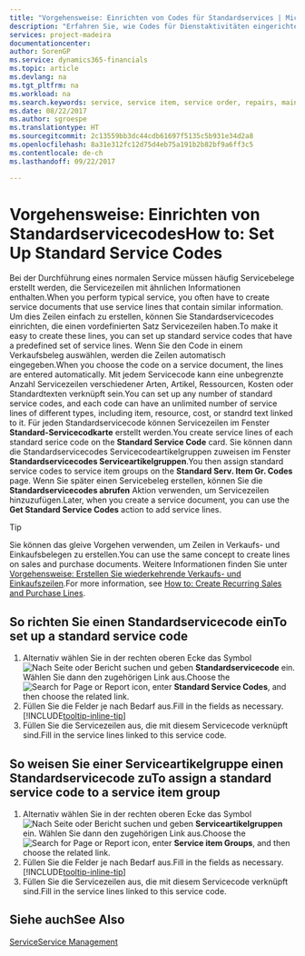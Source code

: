 ```yaml
---
title: "Vorgehensweise: Einrichten von Codes für Standardservices | Microsoft Docs"
description: "Erfahren Sie, wie Codes für Dienstaktivitäten eingerichtet werden, die Sie häufig ausführen."
services: project-madeira
documentationcenter: 
author: SorenGP
ms.service: dynamics365-financials
ms.topic: article
ms.devlang: na
ms.tgt_pltfrm: na
ms.workload: na
ms.search.keywords: service, service item, service order, repairs, maintenance
ms.date: 08/22/2017
ms.author: sgroespe
ms.translationtype: HT
ms.sourcegitcommit: 2c13559bb3dc44cdb61697f5135c5b931e34d2a8
ms.openlocfilehash: 8a31e312fc12d75d4eb75a191b2b82bf9a6ff3c5
ms.contentlocale: de-ch
ms.lasthandoff: 09/22/2017

---
```


# <a name="how-to-set-up-standard-service-codes"></a><span data-ttu-id="64bdf-103">Vorgehensweise: Einrichten von Standardservicecodes</span><span class="sxs-lookup"><span data-stu-id="64bdf-103">How to: Set Up Standard Service Codes</span></span>
<span data-ttu-id="64bdf-104">Bei der Durchführung eines normalen Service müssen häufig Servicebelege erstellt werden, die Servicezeilen mit ähnlichen Informationen enthalten.</span><span class="sxs-lookup"><span data-stu-id="64bdf-104">When you perform typical service, you often have to create service documents that use service lines that contain similar information.</span></span> <span data-ttu-id="64bdf-105">Um dies Zeilen einfach zu erstellen, können Sie Standardservicecodes einrichten, die einen vordefinierten Satz Servicezeilen haben.</span><span class="sxs-lookup"><span data-stu-id="64bdf-105">To make it easy to create these lines, you can set up standard service codes that have a predefined set of service lines.</span></span> <span data-ttu-id="64bdf-106">Wenn Sie den Code in einem Verkaufsbeleg auswählen, werden die Zeilen automatisch eingegeben.</span><span class="sxs-lookup"><span data-stu-id="64bdf-106">When you choose the code on a service document, the lines are entered automatically.</span></span> <span data-ttu-id="64bdf-107">Mit jedem Servicecode kann eine unbegrenzte Anzahl Servicezeilen verschiedener Arten, Artikel, Ressourcen, Kosten oder Standardtexten verknüpft sein.</span><span class="sxs-lookup"><span data-stu-id="64bdf-107">You can set up any number of standard service codes, and each code can have an unlimited number of service lines of different types, including item, resource, cost, or standrd text linked to it.</span></span> <span data-ttu-id="64bdf-108">Für jeden Standardservicecode können Servicezeilen im Fenster **Standard-Servicecodkarte** erstellt werden.</span><span class="sxs-lookup"><span data-stu-id="64bdf-108">You create service lines of each standard serice code on the **Standard Service Code** card.</span></span> <span data-ttu-id="64bdf-109">Sie können dann die Standardservicecodes Servicecodeartikelgruppen zuweisen im Fenster **Standardservicecodes Serviceartikelgruppen**.</span><span class="sxs-lookup"><span data-stu-id="64bdf-109">You then assign standard service codes to service item groups on the **Standard Serv. Item Gr. Codes** page.</span></span> <span data-ttu-id="64bdf-110">Wenn Sie später einen Servicebeleg erstellen, können Sie die **Standardservicecodes abrufen** Aktion verwenden, um Servicezeilen hinzuzufügen.</span><span class="sxs-lookup"><span data-stu-id="64bdf-110">Later, when you create a service document, you can use the **Get Standard Service Codes** action to add service lines.</span></span>  
  
> [!Tip]
>  <span data-ttu-id="64bdf-111">Sie können das gleive Vorgehen verwenden, um Zeilen in Verkaufs- und Einkaufsbelegen zu erstellen.</span><span class="sxs-lookup"><span data-stu-id="64bdf-111">You can use the same concept to create lines on sales and purchase documents.</span></span> <span data-ttu-id="64bdf-112">Weitere Informationen finden Sie unter [Vorgehensweise: Erstellen Sie wiederkehrende Verkaufs- und Einkaufszeilen](sales-how-work-standard-lines.md).</span><span class="sxs-lookup"><span data-stu-id="64bdf-112">For more information, see [How to: Create Recurring Sales and Purchase Lines](sales-how-work-standard-lines.md).</span></span>    
  
## <a name="to-set-up-a-standard-service-code"></a><span data-ttu-id="64bdf-113">So richten Sie einen Standardservicecode ein</span><span class="sxs-lookup"><span data-stu-id="64bdf-113">To set up a standard service code</span></span>    
1. <span data-ttu-id="64bdf-114">Alternativ wählen Sie in der rechten oberen Ecke das Symbol ![Nach Seite oder Bericht suchen](media/ui-search/search_small.png "Nach Seite oder Bericht suchen") und geben **Standardservicecode** ein. Wählen Sie dann den zugehörigen Link aus.</span><span class="sxs-lookup"><span data-stu-id="64bdf-114">Choose the ![Search for Page or Report](media/ui-search/search_small.png "Search for Page or Report icon") icon, enter **Standard Service Codes**, and then choose the related link.</span></span>  
2. <span data-ttu-id="64bdf-115">Füllen Sie die Felder je nach Bedarf aus.</span><span class="sxs-lookup"><span data-stu-id="64bdf-115">Fill in the fields as necessary.</span></span> [!INCLUDE[tooltip-inline-tip](includes/tooltip-inline-tip_md.md)]  
4. <span data-ttu-id="64bdf-116">Füllen Sie die Servicezeilen aus, die mit diesem Servicecode verknüpft sind.</span><span class="sxs-lookup"><span data-stu-id="64bdf-116">Fill in the service lines linked to this service code.</span></span>  

## <a name="to-assign-a-standard-service-code-to-a-service-item-group"></a><span data-ttu-id="64bdf-117">So weisen Sie einer Serviceartikelgruppe einen Standardservicecode zu</span><span class="sxs-lookup"><span data-stu-id="64bdf-117">To assign a standard service code to a service item group</span></span>
1. <span data-ttu-id="64bdf-118">Alternativ wählen Sie in der rechten oberen Ecke das Symbol ![Nach Seite oder Bericht suchen](media/ui-search/search_small.png "Nach Seite oder Bericht suchen") und geben **Serviceartikelgruppen** ein. Wählen Sie dann den zugehörigen Link aus.</span><span class="sxs-lookup"><span data-stu-id="64bdf-118">Choose the ![Search for Page or Report](media/ui-search/search_small.png "Search for Page or Report icon") icon, enter **Service item Groups**, and then choose the related link.</span></span>  
2. <span data-ttu-id="64bdf-119">Füllen Sie die Felder je nach Bedarf aus.</span><span class="sxs-lookup"><span data-stu-id="64bdf-119">Fill in the fields as necessary.</span></span> [!INCLUDE[tooltip-inline-tip](includes/tooltip-inline-tip_md.md)]
3. <span data-ttu-id="64bdf-120">Füllen Sie die Servicezeilen aus, die mit diesem Servicecode verknüpft sind.</span><span class="sxs-lookup"><span data-stu-id="64bdf-120">Fill in the service lines linked to this service code.</span></span>  

## <a name="see-also"></a><span data-ttu-id="64bdf-121">Siehe auch</span><span class="sxs-lookup"><span data-stu-id="64bdf-121">See Also</span></span>
[<span data-ttu-id="64bdf-122">Service</span><span class="sxs-lookup"><span data-stu-id="64bdf-122">Service Management</span></span>](service-service.md)
